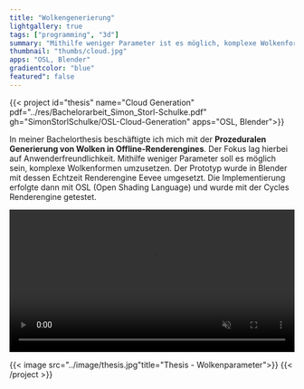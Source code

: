 ```yaml
---
title: "Wolkengenerierung"
lightgallery: true
tags: ["programming", "3d"]
summary: "Mithilfe weniger Parameter ist es möglich, komplexe Wolkenformen zu generieren"
thumbnail: "thumbs/cloud.jpg"
apps: "OSL, Blender"
gradientcolor: "blue"
featured": false
---
```


{{< project id="thesis" name="Cloud Generation" pdf="../res/Bachelorarbeit_Simon_Storl-Schulke.pdf" gh="SimonStorlSchulke/OSL-Cloud-Generation" apps="OSL, Blender">}}

In meiner Bachelorthesis beschäftigte ich mich mit der **Prozeduralen Generierung von Wolken in Offline-Renderengines**. Der Fokus lag hierbei auf Anwenderfreundlichkeit. Mithilfe weniger Parameter soll es möglich sein, komplexe Wolkenformen umzusetzen. Der Prototyp wurde in Blender mit dessen Echtzeit Renderengine Eevee umgesetzt. Die Implementierung erfolgte dann mit OSL (Open Shading Language) und wurde mit der Cycles Renderengine getestet.

<video width="100%" autoplay muted loop controls>
  <source src="../res/thesis_example.mp4" type="video/mp4">
</video> 

{{< image src="../image/thesis.jpg"title="Thesis - Wolkenparameter">}}
{{< /project >}}
